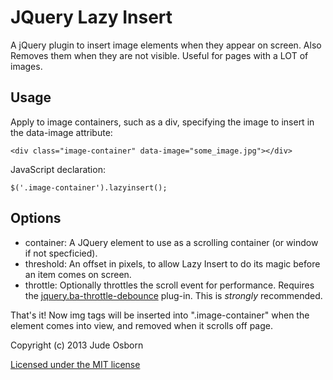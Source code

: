JQuery Lazy Insert
==================

A jQuery plugin to insert image elements when they appear on screen. Also Removes them when they are not visible. Useful for pages with a LOT of images.

Usage
-----

Apply to image containers, such as a div, specifying the image to insert in the data-image attribute:

	<div class="image-container" data-image="some_image.jpg"></div>

JavaScript declaration:

	$('.image-container').lazyinsert();

Options
-------

 * container: A JQuery element to use as a scrolling container (or window if not specficied).
 * threshold: An offset in pixels, to allow Lazy Insert to do its magic before an item comes on screen.
 * throttle: Optionally throttles the scroll event for performance. Requires the [jquery.ba-throttle-debounce](http://benalman.com/code/projects/jquery-throttle-debounce/docs/files/jquery-ba-throttle-debounce-js.html) plug-in. This is *strongly* recommended.

That's it! Now img tags will be inserted into ".image-container" when the element comes into view, and removed when it scrolls off page.


Copyright (c) 2013 Jude Osborn

[Licensed under the MIT license](http://www.opensource.org/licenses/mit-license.php)
